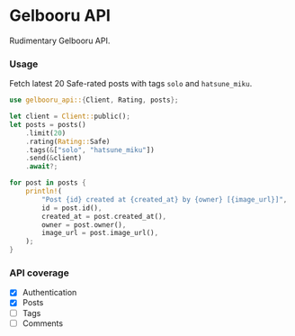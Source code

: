 # Gelbooru API
Rudimentary Gelbooru API.

### Usage
Fetch latest 20 Safe-rated posts with tags `solo` and `hatsune_miku`.
```rust
use gelbooru_api::{Client, Rating, posts};

let client = Client::public();
let posts = posts()
	.limit(20)
	.rating(Rating::Safe)
	.tags(&["solo", "hatsune_miku"])
	.send(&client)
	.await?;

for post in posts {
	println!(
		"Post {id} created at {created_at} by {owner} [{image_url}]",
		id = post.id(),
		created_at = post.created_at(),
		owner = post.owner(),
		image_url = post.image_url(),
	);
}
```

### API coverage
- [x] Authentication
- [x] Posts
- [ ] Tags
- [ ] Comments
